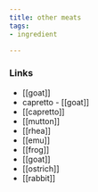 ```yaml
---
title: other meats
tags:
- ingredient

---
```



### Links

* [[goat]]
* capretto - [[goat]]
* [[capretto]]
* [[mutton]]
* [[rhea]]
* [[emu]]
* [[frog]]
* [[goat]]
* [[ostrich]]
* [[rabbit]]
